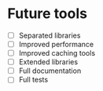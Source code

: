 # Future tools

- [ ] Separated libraries
- [ ] Improved performance
- [ ] Improved caching tools
- [ ] Extended libraries
- [ ] Full documentation
- [ ] Full tests 